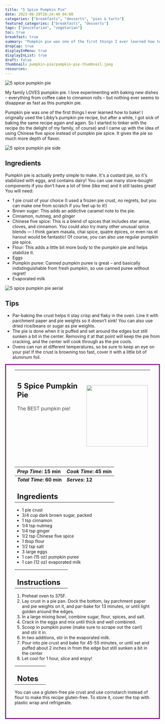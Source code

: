```yaml
---
title: "5 Spice Pumpkin Pie"
date: 2023-06-29T20:24:40-04:00
categories: ["breakfasts", "desserts", "pies & tarts"]
featured_categories: ["breakfasts", "desserts"]
tags: ["pescetarian", "vegetarian"]
toc: true
breakfast: true
summary: "Pumpkin pie was one of the first things I ever learned how to bake! I originally used the Libby’s pumpkin pie recipe, but after a while, I got sick of baking the same recipe again and again. So I started to tinker with the recipe (to the delight of my family, of course) and I came up with the idea of using Chinese five spice instead of pumpkin pie spice. It gives the pie so much more depth of flavor."
dropCap: true
displayInMenu: true
displayInList: true
draft: false
thumbnail: pumpkin-pie/pumpkin-pie-thumbnail.jpeg
resources:
---
```


![5 spice pumpkin pie](../../pumpkin-pie/pumpkin-pie-thumbnail.jpeg)

My family LOVES pumpkin pie. I love experimenting with baking new dishes – everything from coffee cake to cinnamon rolls – but nothing ever seems to disappear as fast as this pumpkin pie.

Pumpkin pie was one of the first things I ever learned how to bake! I originally used the Libby’s pumpkin pie recipe, but after a while, I got sick of baking the same recipe again and again. So I started to tinker with the recipe (to the delight of my family, of course) and I came up with the idea of using Chinese five spice instead of pumpkin pie spice. It gives the pie so much more depth of flavor.

![5 spice pumpkin pie side](../../pumpkin-pie/pumpkin-pie-side.jpeg)

## Ingredients

Pumpkin pie is actually pretty simple to make. It's a custard pie, so it's stabilized with eggs, and contains dairy! You can use many store-bought components if you don’t have a lot of time (like me) and it still tastes great! You will need:

- 1 pie crust of your choice (I used a frozen pie crust, no regrets, but you can make one from scratch if you feel up to it!)
- Brown sugar: This adds an addictive caramel note to the pie.
- Cinnamon, nutmeg, and ginger
- Chinese five spice: This is a blend of spices that includes star anise, cloves, and cinnamon. You could also try many other unusual spice blends — I think garam masala, chai spice, quatre épices, or even ras el hanout would be fantastic! Of course, you can also use regular pumpkin pie spice.
- Flour: This adds a little bit more body to the pumpkin pie and helps stabilize it.
- Eggs
- Pumpkin puree: Canned pumpkin puree is great – and basically indistinguishable from fresh pumpkin, so use canned puree without regret!
- Evaporated milk

![5 spice pumpkin pie aerial](../../pumpkin-pie/pumpkin-pie-aerial.jpeg)

## Tips

- Par-baking the crust helps it stay crisp and flaky in the oven. Line it with parchment paper and pie weights so it doesn’t sink! You can also use dried rice/beans or sugar as pie weights.
- The pie is done when it is puffed and set around the edges but still sunken a bit in the center. Removing it at that point will keep the pie from cracking, and the center will cook through as the pie cools.
- Ovens can run at different temperatures, so be sure to keep an eye on your pie! If the crust is browning too fast, cover it with a little bit of aluminum foil.

<div style = "border-style: solid; border-width: 3px; border-color: purple; padding: 2em; padding-top:0em;" id = "recipe"> 

| <div style = "margin-bottom:10em;"><h2>5 Spice Pumpkin Pie</h2><p style = "font-weight: 300;">The BEST pumpkin pie!</p></div> | <img src="../../pumpkin-pie/pumpkin-pie-thumbnail.jpeg"  width="200em" height="200em"> |
| :--- | :----: |

| _Prep Time_: 15 min  | _Cook Time_: 45 min  |
| :--- | :--- |
| **_Total Time_: 60 min** | **_Serves_: 12**  |
| <div><h2 style = "margin-top:1em; margin-bottom:0;" >Ingredients</h2></div>|   |

- 1 pie crust
- 3/4 cup dark brown sugar, packed
- 1 tsp cinnamon
- 1/4 tsp nutmeg
- 1/4 tsp ginger
- 1/2 tsp Chinese five spice
- 1 tbsp flour
- 1/2 tsp salt
- 3 large eggs
- 1 can (15 oz) pumpkin puree
- 1 can (12 oz) evaporated milk

|   |    |
| :--- | :--- |
| <div><h2 style = "margin-top:1em; margin-bottom:0;" >Instructions</h2></div>|   |

1. Preheat oven to 375F.
2. Lay crust in a pie pan. Dock the bottom, lay parchment paper and pie weights on it, and par-bake for 13 minutes, or until light golden around the edges.
3. In a large mixing bowl, combine sugar, flour, spices, and salt.
4. Crack in the eggs and mix until thick and well combined.
5. Scoop in pumpkin puree (make sure to scrape out the can!) and stir it in.
6. In two additions, stir in the evaporated milk.
7. Pour into pie crust and bake for 45-55 minutes, or until set and puffed about 2 inches in from the edge but still sunken a bit in the center
8. Let cool for 1 hour, slice and enjoy!

|   |    |
| :--- | :--- |
| <div><h2 style = "margin-top:1em; margin-bottom:0;" >Notes</h2></div>|   |

You can use a gluten-free pie crust and use cornstarch instead of flour to make this recipe gluten-free. To store it, cover the top with plastic wrap and refrigerate.

</div>
